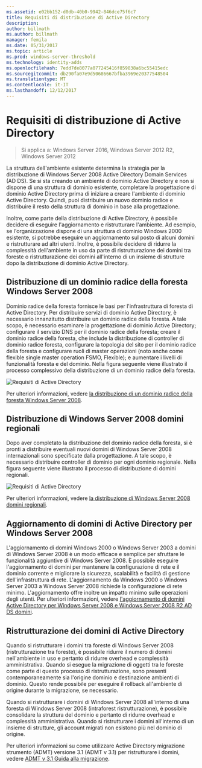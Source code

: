 ```yaml
---
ms.assetid: e02bb152-d0db-40b0-9942-846dce75f6c7
title: Requisiti di distribuzione di Active Directory
description: 
author: billmath
ms.author: billmath
manager: femila
ms.date: 05/31/2017
ms.topic: article
ms.prod: windows-server-threshold
ms.technology: identity-adds
ms.openlocfilehash: 7edd7de8077a077245416f859838a6bc55415edc
ms.sourcegitcommit: db290fa07e9d50686667bfba3969e20377548504
ms.translationtype: MT
ms.contentlocale: it-IT
ms.lasthandoff: 12/12/2017
---
```

# <a name="ad-ds-deployment-requirements"></a>Requisiti di distribuzione di Active Directory

>Si applica a: Windows Server 2016, Windows Server 2012 R2, Windows Server 2012

La struttura dell'ambiente esistente determina la strategia per la distribuzione di Windows Server 2008 Active Directory Domain Services (AD DS). Se si sta creando un ambiente di dominio Active Directory e non si dispone di una struttura di dominio esistente, completare la progettazione di dominio Active Directory prima di iniziare a creare l'ambiente di dominio Active Directory. Quindi, puoi distribuire un nuovo dominio radice e distribuire il resto della struttura di dominio in base alla progettazione.  
  
Inoltre, come parte della distribuzione di Active Directory, è possibile decidere di eseguire l'aggiornamento e ristrutturare l'ambiente. Ad esempio, se l'organizzazione dispone di una struttura di dominio Windows 2000 esistente, si potrebbe eseguire un aggiornamento sul posto di alcuni domini e ristrutturare ad altri utenti. Inoltre, è possibile decidere di ridurre la complessità dell'ambiente in uso da parte di ristrutturazione dei domini tra foreste o ristrutturazione dei domini all'interno di un insieme di strutture dopo la distribuzione di dominio Active Directory.  
  
## <a name="deploying-a-windows-server-2008-forest-root-domain"></a>Distribuzione di un dominio radice della foresta Windows Server 2008  
Dominio radice della foresta fornisce le basi per l'infrastruttura di foresta di Active Directory. Per distribuire servizi di dominio Active Directory, è necessario innanzitutto distribuire un dominio radice della foresta. A tale scopo, è necessario esaminare la progettazione di dominio Active Directory; configurare il servizio DNS per il dominio radice della foresta; creare il dominio radice della foresta, che include la distribuzione di controller di dominio radice foresta, configurare la topologia del sito per il dominio radice della foresta e configurare ruoli di master operazioni (noto anche come flexible single master operation FSMO, Flexible); e aumentare i livelli di funzionalità foresta e del dominio. Nella figura seguente viene illustrato il processo complessivo della distribuzione di un dominio radice della foresta.  
  
![Requisiti di Active Directory](media/AD-DS-Deployment-Requirements/033aad0b-25ff-4793-8825-88a6daa01a55.gif)  
  
Per ulteriori informazioni, vedere [la distribuzione di un dominio radice della foresta Windows Server 2008](https://technet.microsoft.com/library/cc731174.aspx).  
  
## <a name="deploying-windows-server-2008-regional-domains"></a>Distribuzione di Windows Server 2008 domini regionali  
Dopo aver completato la distribuzione del dominio radice della foresta, si è pronti a distribuire eventuali nuovi domini di Windows Server 2008 internazionali sono specificate dalla progettazione. A tale scopo, è necessario distribuire controller di dominio per ogni dominio regionale. Nella figura seguente viene illustrato il processo di distribuzione di domini regionali.  
  
![Requisiti di Active Directory](media/AD-DS-Deployment-Requirements/89a878c8-9a94-4180-ad43-ca75316a6318.gif)  
  
Per ulteriori informazioni, vedere [la distribuzione di Windows Server 2008 domini regionali](https://technet.microsoft.com/library/cc755118.aspx).  
  
## <a name="upgrading-active-directory-domains-to-windows-server-2008"></a>Aggiornamento di domini di Active Directory per Windows Server 2008  
L'aggiornamento di domini Windows 2000 o Windows Server 2003 a domini di Windows Server 2008 è un modo efficace e semplice per sfruttare le funzionalità aggiuntive di Windows Server 2008. È possibile eseguire l'aggiornamento di domini per mantenere la configurazione di rete e il dominio corrente e migliorare la sicurezza, scalabilità e facilità di gestione dell'infrastruttura di rete. L'aggiornamento da Windows 2000 o Windows Server 2003 a Windows Server 2008 richiede la configurazione di rete minimo. L'aggiornamento offre inoltre un impatto minimo sulle operazioni degli utenti. Per ulteriori informazioni, vedere [l'aggiornamento di domini Active Directory per Windows Server 2008 e Windows Server 2008 R2 AD DS domini](https://technet.microsoft.com/library/cc731188.aspx).  
  
## <a name="restructuring-ad-ds-domains"></a>Ristrutturazione dei domini di Active Directory  
Quando si ristrutturare i domini tra foreste di Windows Server 2008 (ristrutturazione tra foreste), è possibile ridurre il numero di domini nell'ambiente in uso e pertanto di ridurre overhead e complessità amministrativa. Quando si esegue la migrazione di oggetti tra le foreste come parte di questo processo di ristrutturazione, sono presenti contemporaneamente sia l'origine dominio e destinazione ambienti di dominio. Questo rende possibile per eseguire il rollback all'ambiente di origine durante la migrazione, se necessario.  
  
Quando si ristrutturare i domini di Windows Server 2008 all'interno di una foresta di Windows Server 2008 (intraforest ristrutturazione), è possibile consolidare la struttura del dominio e pertanto di ridurre overhead e complessità amministrativa. Quando si ristrutturare i domini all'interno di un insieme di strutture, gli account migrati non esistono più nel dominio di origine.  
  
Per ulteriori informazioni su come utilizzare Active Directory migrazione strumento (ADMT) versione 3.1 (ADMT v 3.1) per ristrutturare i domini, vedere [ADMT v 3.1 Guida alla migrazione](https://go.microsoft.com/fwlink/?LinkId=93678).  
  


